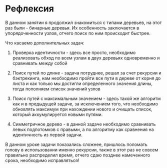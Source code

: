 # Рефлексия

В данном занятии я продолжил знакомиться с типами деревьев, на этот раз были - бинарные деревья. Их особенность заключается в упорядоченности узлов, отчего поиск по ним происходит быстрее.

Что касаемо дополнительных задач:

1. Проверка идентичности - здесь все просто, необходимо реализовать обход по всем узлам в двух деревьях одновременно и сравнивать между собой

2. Поиск путей по длине - задача потруднее, решал за счет рекурсии и бэктрекинга, нам необходимо пройти все пути в дереве от корня до листа и как только мы достигли определенного значения длины, тогда пополняем список значений узлов

3. Поиск путей с максимальным значением - здесь такой же алгоритм как и в предыдущей задаче, за исключением того, что необходимо обновлять максимум при нахождении нового и очищать список, который аккумулируется новыми путями.

4. Симметричное дерево - в данной задаче необходимо сравнивать левых подпотомков с правыми, а по алгоритму как сравнения на идентичность из первой задачи.

В данном уроке задачи показались сложнее, пришлось поломать голову в использовании именно рекурсии, также в этот раз не совсем правильно распределил время, отчего сдаю позднее намеченного срока, необходимо исправляться!